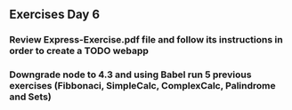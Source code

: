 ## Exercises Day 6

### Review Express-Exercise.pdf file and follow its instructions in order to create a TODO webapp

### Downgrade node to 4.3 and using Babel run 5 previous exercises (Fibbonaci, SimpleCalc, ComplexCalc, Palindrome and Sets)
